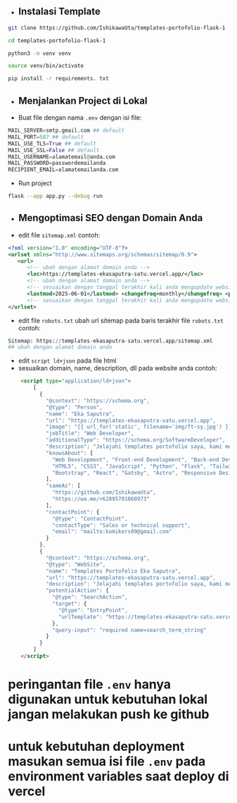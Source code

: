 - ## Instalasi Template
```bash
git clone https://github.com/IshikawaUta/templates-portofolio-flask-1
```
```bash
cd templates-portofolio-flask-1
```
```bash
python3 -m venv venv
```
```bash
source venv/bin/activate
```
```bash
pip install -r requirements. txt
```
- ## Menjalankan Project di Lokal
- Buat file dengan nama `.env` dengan isi file:
```python
MAIL_SERVER=smtp.gmail.com ## default
MAIL_PORT=587 ## default
MAIL_USE_TLS=True ## default
MAIL_USE_SSL=False ## default
MAIL_USERNAME=alamatemail@anda.com
MAIL_PASSWORD=passwordemailanda
RECIPIENT_EMAIL=alamatemailanda.com
```
- Run project
```bash
flask --app app.py --debug run
```
- ## Mengoptimasi SEO dengan Domain Anda
- edit file `sitemap.xml` contoh:
```xml
<?xml version="1.0" encoding="UTF-8"?>
<urlset xmlns="http://www.sitemaps.org/schemas/sitemap/0.9">
   <url>
      <!-- ubah dengan alamat domain anda -->
      <loc>https://templates-ekasaputra-satu.vercel.app/</loc>
      <!-- ubah dengan alamat domain anda -->
      <!-- sesuaikan dengan tanggal terakhir kali anda mengupdate website anda -->
      <lastmod>2025-06-01</lastmod> <changefreq>monthly</changefreq> <priority>1.0</priority> </url>
      <!-- sesuaikan dengan tanggal terakhir kali anda mengupdate website anda -->
</urlset>
```
- edit file `robots.txt` ubah url sitemap pada baris terakhir file `robots.txt` contoh:
```python
Sitemap: https://templates-ekasaputra-satu.vercel.app/sitemap.xml
## ubah dengan alamat domain anda
```
- edit `script ld+json` pada file html
- sesuaikan domain, name, description, dll pada website anda contoh:
```html
    <script type="application/ld+json">
        [
          {
            "@context": "https://schema.org",
            "@type": "Person",
            "name": "Eka Saputra",
            "url": "https://templates-ekasaputra-satu.vercel.app",
            "image": "{{ url_for('static', filename='img/ft-sy.jpg') }}",
            "jobTitle": "Web Developer",
            "additionalType": "https://schema.org/SoftwareDeveloper",
            "description": "Jelajahi templates portofolio saya, kami menyediakan templates-templates portofolio keren, responsive dan modern, serta jasa pembuatan website.",
            "knowsAbout": [
              "Web Development", "Front-end Development", "Back-end Development",
              "HTML5", "CSS3", "JavaScript", "Python", "Flask", "Tailwind CSS",
              "Bootstrap", "React", "Gatsby", "Astro", "Responsive Design"
            ],
            "sameAs": [
              "https://github.com/IshikawaUta",
              "https://wa.me/+62895701060973"
            ],
            "contactPoint": {
              "@type": "ContactPoint",
              "contactType": "Sales or technical support",
              "email": "mailto:komikers09@gmail.com"
            }
          },
          {
            "@context": "https://schema.org",
            "@type": "WebSite",
            "name": "Templates Portofolio Eka Saputra",
            "url": "https://templates-ekasaputra-satu.vercel.app",
            "description": "Jelajahi templates portofolio saya, kami menyediakan templates-templates portofolio keren, responsive dan modern, serta jasa pembuatan website.",
            "potentialAction": {
              "@type": "SearchAction",
              "target": {
                "@type": "EntryPoint",
                "urlTemplate": "https://templates-ekasaputra-satu.vercel.app/cari?q={search_term_string}"
              },
              "query-input": "required name=search_term_string"
            }
          }
        ]
    </script>
```
# peringantan file `.env` hanya digunakan untuk kebutuhan lokal jangan melakukan push ke github
# untuk kebutuhan deployment masukan semua isi file `.env` pada environment variables saat deploy di vercel
